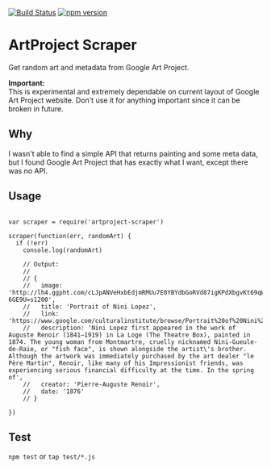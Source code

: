 [![Build Status](https://travis-ci.org/stojanovic/artproject-scraper.svg)](https://travis-ci.org/stojanovic/artproject-scraper) [![npm version](https://badge.fury.io/js/artproject-scraper.svg)](http://badge.fury.io/js/artproject-scraper)

# ArtProject Scraper

Get random art and metadata from Google Art Project.

**Important:**  
This is experimental and extremely dependable on current layout of Google Art 
Project website. Don't use it for anything important since it can be broken in 
future.

## Why

I wasn't able to find a simple API that returns painting and some meta data, but
I found Google Art Project that has exactly what I want, except there was no API.

## Usage

```
  
var scraper = require('artproject-scraper')

scraper(function(err, randomArt) {
  if (!err)
    console.log(randomArt)

    // Output:
    //
    // { 
    //   image: 'http://lh4.ggpht.com/cLJpANVeHxbEdjmRMUu7E0YBYdbGoRVd87igKPdXbgvKt69qWoWg_7-6GE9U=s1200',
    //   title: 'Portrait of Nini Lopez',
    //   link: 'https://www.google.com/culturalinstitute/browse/Portrait%20of%20Nini%20Lopez',
    //   description: 'Nini Lopez first appeared in the work of Auguste Renoir (1841–1919) in La Loge (The Theatre Box), painted in 1874. The young woman from Montmartre, cruelly nicknamed Nini-Gueule-de-Raie, or "fish face", is shown alongside the artist\'s brother. Although the artwork was immediately purchased by the art dealer "le Père Martin", Renoir, like many of his Impressionist friends, was experiencing serious financial difficulty at the time. In the spring of',
    //   creator: 'Pierre-Auguste Renoir',
    //   date: '1876'
    // }

})

```

## Test

`npm test` or `tap test/*.js`
